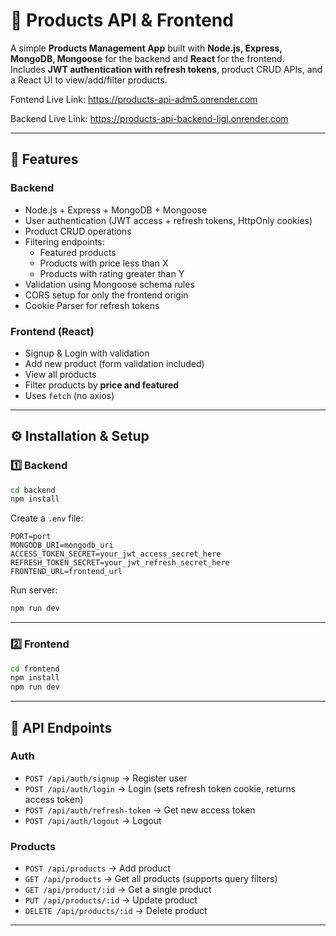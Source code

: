 # 🛒 Products API & Frontend

A simple **Products Management App** built with **Node.js, Express, MongoDB, Mongoose** for the backend and **React** for the frontend.  
Includes **JWT authentication with refresh tokens**, product CRUD APIs, and a React UI to view/add/filter products.

Fontend Live Link: https://products-api-adm5.onrender.com

Backend Live Link: https://products-api-backend-ligl.onrender.com

---

## 🚀 Features

### Backend

- Node.js + Express + MongoDB + Mongoose
- User authentication (JWT access + refresh tokens, HttpOnly cookies)
- Product CRUD operations
- Filtering endpoints:
  - Featured products
  - Products with price less than X
  - Products with rating greater than Y
- Validation using Mongoose schema rules
- CORS setup for only the frontend origin
- Cookie Parser for refresh tokens

### Frontend (React)

- Signup & Login with validation
- Add new product (form validation included)
- View all products
- Filter products by **price and featured**
- Uses `fetch` (no axios)

---

## ⚙️ Installation & Setup

### 1️⃣ Backend

```bash
cd backend
npm install
```

Create a `.env` file:

```
PORT=port
MONGODB_URI=mongodb_uri
ACCESS_TOKEN_SECRET=your_jwt_access_secret_here
REFRESH_TOKEN_SECRET=your_jwt_refresh_secret_here
FRONTEND_URL=frontend_url
```

Run server:

```bash
npm run dev
```

---

### 2️⃣ Frontend

```bash
cd frontend
npm install
npm run dev
```

---

## 🔑 API Endpoints

### Auth

- `POST /api/auth/signup` → Register user
- `POST /api/auth/login` → Login (sets refresh token cookie, returns access token)
- `POST /api/auth/refresh-token` → Get new access token
- `POST /api/auth/logout` → Logout

### Products

- `POST /api/products` → Add product
- `GET /api/products` → Get all products (supports query filters)
- `GET /api/product/:id` → Get a single product
- `PUT /api/products/:id` → Update product
- `DELETE /api/products/:id` → Delete product

---
